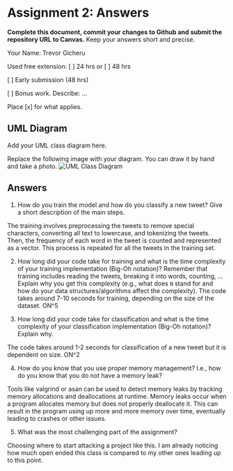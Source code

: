 # Assignment 2: Answers

**Complete this document, commit your changes to Github and submit the repository URL to Canvas.** Keep your answers short and precise.

Your Name: Trevor Gicheru

Used free extension: [ ] 24 hrs or [ ] 48 hrs

[ ] Early submission (48 hrs)

[ ] Bonus work. Describe: ...

Place [x] for what applies.


## UML Diagram

Add your UML class diagram here.

Replace the following image with your diagram. You can draw it by hand and take a photo.
![UML Class Diagram](UML_class.png)

## Answers

1. How do you train the model and how do you classify a new tweet? Give a short description of the main steps.

  The training involves preprocessing the tweets to remove special characters, converting all text to lowercase, and tokenizing the tweets. Then, the frequency of each word in the tweet is counted and represented as a vector. This process is repeated for all the tweets in the training set. 

2. How long did your code take for training and what is the time complexity of your training implementation (Big-Oh notation)? Remember that training includes reading the tweets, breaking it into words, counting, ... Explain why you get this complexity (e.g., what does `N` stand for and how do your data structures/algorithms affect the complexity).
The code takes around 7-10 seconds for training, depending on the size of the dataset. ON^5

3. How long did your code take for classification and what is the time complexity of your classification implementation (Big-Oh notation)? Explain why.

 The code takes around 1-2 seconds for classification of a new tweet but it is dependent on size. ON^2

4. How do you know that you use proper memory management? I.e., how do you know that you do not have
   a memory leak?

 Tools like valgrind or asan can be used to detect memory leaks by tracking memory allocations and deallocations at runtime. Memory leaks occur when a program allocates memory but does not properly deallocate it. This can result in the program using up more and more memory over time, eventually leading to crashes or other issues. 

5. What was the most challenging part of the assignment?

Choosing where to start attacking a project like this. I am already noticing how much open ended this class is compared to my other ones leading up to this point. 
